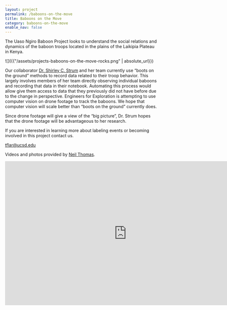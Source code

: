 ```yaml
---
layout: project
permalink: /baboons-on-the-move
title: Baboons on the Move
category: baboons-on-the-move
enable_nav: false
---
```


The Uaso Ngiro Baboon Project looks to understand the social relations and dynamics of the baboon troops located in the plains of the Laikipia Plateau in Kenya. 

![]({{"/assets/projects-baboons-on-the-move-rocks.png" | absolute_url}})

Our collaborator [Dr. Shirley C. Strum](https://www.baboonsrus.com/) and her team currently use “boots on the ground” methods to record data related to their troop behavior. This largely involves members of her team directly observing individual baboons and recording that data in their notebook. Automating this process would allow give them access to data that they previously did not have before due to the change in perspective.  Engineers for Exploration is attempting to use computer vision on drone footage to track the baboons. We hope that computer vision will scale better than “boots on the ground” currently does.

Since drone footage will give a view of the “big picture”, Dr. Strum hopes that the drone footage will be advantageous to her research.

If you are interested in learning more about labeling events or becoming involved in this project contact us. 

[tflar@ucsd.edu](mailto:tflar@ucsd.edu)

Videos and photos provided by [Neil Thomas](https://www.neilthomas.com/).


<iframe width="800" height="475" src="https://www.youtube.com/embed/0rBY2IMBonw" title="Baboons on the Move" frameborder="0" allow="accelerometer; autoplay; clipboard-write; encrypted-media; gyroscope; picture-in-picture; web-share" referrerpolicy="strict-origin-when-cross-origin" allowfullscreen></iframe>
